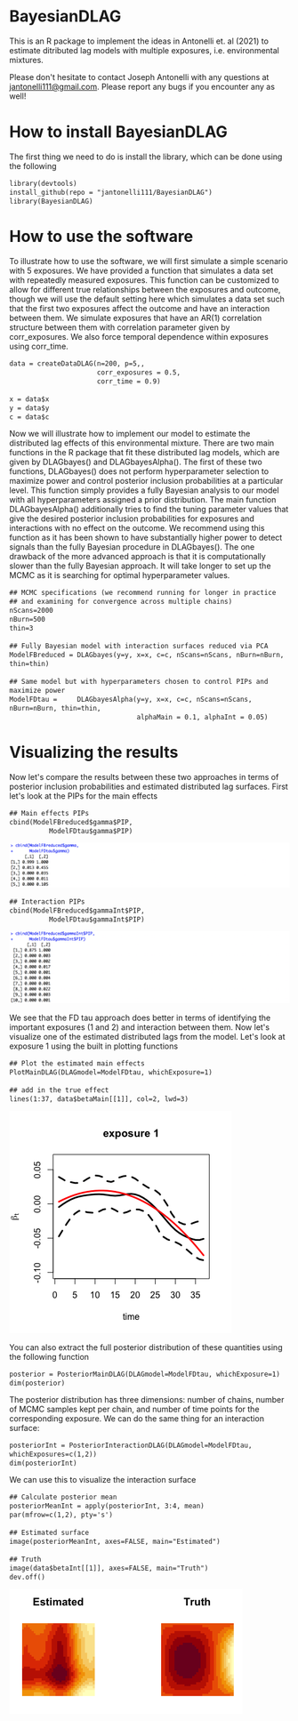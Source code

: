 # BayesianDLAG

This is an R package to implement the ideas in Antonelli et. al (2021) to estimate ditributed lag models with multiple exposures, i.e. environmental mixtures.

Please don't hesitate to contact Joseph Antonelli with any questions at jantonelli111@gmail.com. Please report any bugs if you encounter any as well!

# How to install BayesianDLAG

The first thing we need to do is install the library, which can be done using the following

```
library(devtools)
install_github(repo = "jantonelli111/BayesianDLAG")
library(BayesianDLAG)
```

# How to use the software

To illustrate how to use the software, we will first simulate a simple scenario with 5 exposures. We have provided a function that simulates a data set with repeatedly measured exposures. This function can be customized to allow for different true relationships between the exposures and outcome, though we will use the default setting here which simulates a data set such that the first two exposures affect the outcome and have an interaction between them. We simulate exposures that have an AR(1) correlation structure between them with correlation parameter given by corr_exposures. We also force temporal dependence within exposures using corr_time. 

```{r, eval=FALSE}
data = createDataDLAG(n=200, p=5,, 
                      corr_exposures = 0.5,
                      corr_time = 0.9)
                      
x = data$x
y = data$y
c = data$c
```

Now we will illustrate how to implement our model to estimate the distributed lag effects of this environmental mixture. There are two main functions in the R package that fit these distributed lag models, which are given by DLAGbayes() and DLAGbayesAlpha(). The first of these two functions, DLAGbayes() does not perform hyperparameter selection to maximize power and control posterior inclusion probabilities at a particular level. This function simply provides a fully Bayesian analysis to our model with all hyperparameters assigned a prior distribution. The main function DLAGbayesAlpha() additionally tries to find the tuning parameter values that give the desired posterior inclusion probabilities for exposures and interactions with no effect on the outcome. We recommend using this function as it has been shown to have substantially higher power to detect signals than the fully Bayesian procedure in DLAGbayes(). The one drawback of the more advanced approach is that it is computationally slower than the fully Bayesian approach. It will take longer to set up the MCMC as it is searching for optimal hyperparameter values. 

```{r, eval=FALSE}
## MCMC specifications (we recommend running for longer in practice 
## and examining for convergence across multiple chains)
nScans=2000
nBurn=500
thin=3

## Fully Bayesian model with interaction surfaces reduced via PCA
ModelFBreduced = DLAGbayes(y=y, x=x, c=c, nScans=nScans, nBurn=nBurn, thin=thin)

## Same model but with hyperparameters chosen to control PIPs and maximize power
ModelFDtau =     DLAGbayesAlpha(y=y, x=x, c=c, nScans=nScans, nBurn=nBurn, thin=thin,
                                alphaMain = 0.1, alphaInt = 0.05)
```

# Visualizing the results

Now let's compare the results between these two approaches in terms of posterior inclusion probabilities and estimated distributed lag surfaces. First let's look at the PIPs for the main effects

```{r, eval=FALSE}
## Main effects PIPs
cbind(ModelFBreduced$gamma$PIP,
          ModelFDtau$gamma$PIP)
```

![Alt text](images/Plot1.png)

```{r, eval=FALSE}
## Interaction PIPs
cbind(ModelFBreduced$gammaInt$PIP,
          ModelFDtau$gammaInt$PIP)
```

![Alt text](images/Plot2.png)

We see that the FD tau approach does better in terms of identifying the important exposures (1 and 2) and interaction between them. Now let's visualize one of the estimated distributed lags from the model. Let's look at exposure 1 using the built in plotting functions

```{r, eval=FALSE}
## Plot the estimated main effects
PlotMainDLAG(DLAGmodel=ModelFDtau, whichExposure=1)

## add in the true effect
lines(1:37, data$betaMain[[1]], col=2, lwd=3)
```

![Alt text](images/Plot3.png)

You can also extract the full posterior distribution of these quantities using the following function

```{r, eval=FALSE}
posterior = PosteriorMainDLAG(DLAGmodel=ModelFDtau, whichExposure=1)
dim(posterior)
```

The posterior distribution has three dimensions: number of chains, number of MCMC samples kept per chain, and number of time points for the corresponding exposure. We can do the same thing for an interaction surface:

```{r, eval=FALSE}
posteriorInt = PosteriorInteractionDLAG(DLAGmodel=ModelFDtau, whichExposures=c(1,2))
dim(posteriorInt)
```

We can use this to visualize the interaction surface

```{r, eval=FALSE}
## Calculate posterior mean
posteriorMeanInt = apply(posteriorInt, 3:4, mean)
par(mfrow=c(1,2), pty='s')

## Estimated surface
image(posteriorMeanInt, axes=FALSE, main="Estimated")

## Truth
image(data$betaInt[[1]], axes=FALSE, main="Truth")
dev.off()
```

![Alt text](images/Plot4.png)
